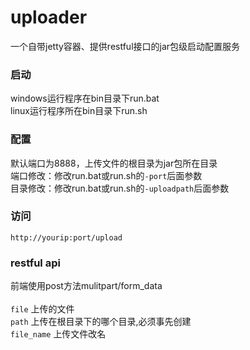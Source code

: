 # uploader
一个自带jetty容器、提供restful接口的jar包级启动配置服务
### 启动
windows运行程序在bin目录下run.bat<br>
linux运行程序所在bin目录下run.sh
### 配置
默认端口为8888，上传文件的根目录为jar包所在目录<br>
端口修改：修改run.bat或run.sh的`-port`后面参数<br>
目录修改：修改run.bat或run.sh的`-uploadpath`后面参数<br> 
### 访问 
`http://yourip:port/upload`
### restful api
前端使用post方法mulitpart/form_data<br><br>
`file`      上传的文件<br>
`path`      上传在根目录下的哪个目录,必须事先创建<br>
`file_name` 上传文件改名<br>
